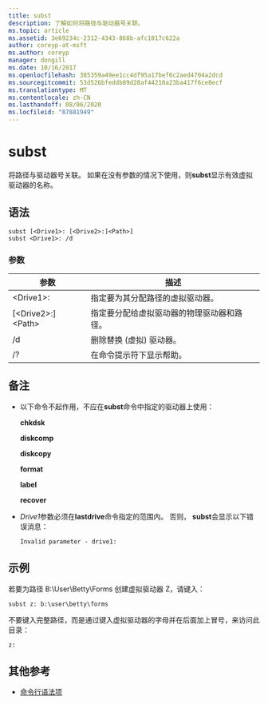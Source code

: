 ```yaml
---
title: subst
description: 了解如何将路径与驱动器号关联。
ms.topic: article
ms.assetid: 3e69234c-2312-4343-868b-afc1017c622a
author: coreyp-at-msft
ms.author: coreyp
manager: dongill
ms.date: 10/16/2017
ms.openlocfilehash: 385359a49ee1cc4df95a17bef6c2aed4704a2dcd
ms.sourcegitcommit: 53d526bfeddb89d28af44210a23ba417f6ce0ecf
ms.translationtype: MT
ms.contentlocale: zh-CN
ms.lasthandoff: 08/06/2020
ms.locfileid: "87881949"
---
```

# <a name="subst"></a>subst



将路径与驱动器号关联。 如果在没有参数的情况下使用，则**subst**显示有效虚拟驱动器的名称。



## <a name="syntax"></a>语法

```
subst [<Drive1>: [<Drive2>:]<Path>]
subst <Drive1>: /d
```

### <a name="parameters"></a>参数

|参数|描述|
|---------|-----------|
|\<Drive1>:|指定要为其分配路径的虚拟驱动器。|
|[\<Drive2>:]\<Path>|指定要分配给虚拟驱动器的物理驱动器和路径。|
|/d|删除替换 (虚拟) 驱动器。|
|/?|在命令提示符下显示帮助。|

## <a name="remarks"></a>备注

-   以下命令不起作用，不应在**subst**命令中指定的驱动器上使用：

    **chkdsk**

    **diskcomp**

    **diskcopy**

    **format**

    **label**

    **recover**
-   *Drive1*参数必须在**lastdrive**命令指定的范围内。 否则， **subst**会显示以下错误消息：

    `Invalid parameter - drive1:`

## <a name="examples"></a><a name="BKMK_examples"></a>示例

若要为路径 B:\User\Betty\Forms 创建虚拟驱动器 Z，请键入：
```
subst z: b:\user\betty\forms
```
不要键入完整路径，而是通过键入虚拟驱动器的字母并在后面加上冒号，来访问此目录：
```
z:
```

## <a name="additional-references"></a>其他参考

- [命令行语法项](command-line-syntax-key.md)